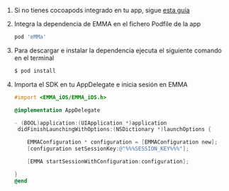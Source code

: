 1. Si no tienes cocoapods integrado en tu app, sigue <a target="_blank" rel="nofollow" href="https://guides.cocoapods.org/using/getting-started.html#toc_3">esta guía</a>

2. Integra la dependencia de EMMA en el fichero Podfile de la app

   ```ruby
   pod 'eMMa'
   ```

3. Para descargar e instalar la dependencia ejecuta el siguiente comando en el terminal

   ```bash
   $ pod install
   ```

4. Importa el SDK en tu AppDelegate e inicia sesión en EMMA

   ```objectivec
   #import <EMMA_iOS/EMMA_iOS.h>

   @implementation AppDelegate

   - (BOOL)application:(UIApplication *)application
   	didFinishLaunchingWithOptions:(NSDictionary *)launchOptions {

       EMMAConfiguration * configuration = [EMMAConfiguration new];
       [configuration setSessionKey:@"%%%SESSION_KEY%%%"];

       [EMMA startSessionWithConfiguration:configuration];

   }
   @end

   ```
